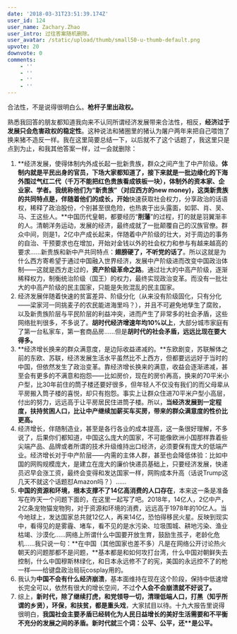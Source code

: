 ```yaml
---
date: '2018-03-31T23:51:39.174Z'
user_id: 124
user_name: Zachary.Zhao
user_intro: 过往答案随机删除。
user_avatar: /static/upload/thumb/small50-u-thumb-default.png
upvote: 20
downvote: 0
comments:
    - ''
    - ''
    - ''
    - ''
---
```


合法性，不是说得很明白么。**枪杆子里出政权。**

熟悉我回答的朋友都知道我向来不认同所谓经济发展带来合法性，相反，**经济过于发展只会危害政权的稳定性**。这种说法和猪圈里的猪认为屠户两年来把自己喂饱了换来猪不造反一样。我在这里简要总结一下，以后就不了这个话题了，我这里只是点到为止，和我其他答案一样，过一会就删除：

  

1.  **经济发展，使得体制内外成长起一批新贵族，群众之间产生了中产阶级。**体制内就是平民出身的官员，下场大家都知道了，接下来就是一批边缘化的下海外围过气红二代（千万不能把红色贵族看成铁板一块），体制外的资本家、企业家、学者。我统称他们为“新贵族”（对应西方的new money)，这类新贵族的共同特点是，伴随着他们的成长，开始**快速获取社会权力，分享政治的话语权，稀释了政治股份，个别甚至很危险，也热衷于出头露面，如郭、肖、吴、马、王这些人。**中国历代皇朝，都要经历“**削藩**”的过程，打的就是羽翼渐丰的人。清朝洋务运动，发展的经济，最终成就了一批颠覆自己的汉族官僚。群众中间，则是1，2亿中产成长起来，伴随着中产阶级的壮大，对于周边的事务的自治、干预要求也在增加，开始对金钱以外的社会权力和参与有越来越高的要求……新贵族和新中产共同特点：**翅膀硬了，不听党的话了**。所以这就是为什么西方寄希望于通过中国融入世界经济，发展中产阶级进而改变中国政治体制——这就是西方走过的，**资产阶级革命之路**。通过壮大的中高产阶级，逐渐稀释权力，制衡统治阶级（国王）的权力，最终实现政治变革。而没有一批壮大的中高产阶级的民主国家，只能是失败混乱的民主国家。
2.  经济发展伴随着快速的贫富差异、阶级分化（从来没有阶级固化，只有分化——梁家河一同挑麦子的农民能进海里吗？），并且不可避免地孳生了腐败，以及新贵族阶层与平民阶层的利益冲突，进而产生了非常多的社会矛盾，这些网络批判很多，不多说了。**胡时代经济增速年均10%以上**，大部分城市家庭有了第一台私家车，第一套商品房……但是**胡时代的社会矛盾，远远比现在要大得多。**
3.  **经济增长换来的群众满意度，是边际收益递减的。**东欧剧变，苏联解体之前的东欧、苏联，经济发展生活水平虽然比不上西方，但都要远远好于当时的中国，但依然发生了政治变革。靠经济增长换来的满意，收益会逐渐递减，甚至会有更多的不满意和抱怨——比如房价，现在的房价再高，换来的70平米小户型，比30年前住的筒子楼还要好很多，但年轻人不仅没有我们的而父母辈从平房搬入筒子楼的喜悦，却只有抱怨。事实上让群众住进70平米户型小高层，付出的努力，远远高于让平房居民住进筒子楼。所以，**当经济发展到一定程度，扶持贫困人口，比让中产继续加薪买车买房，带来的群众满意度的性价比更高。**
4.  经济增长，伴随制造业，甚至是各行各业的成本提高，这一条很好理解，不多说了，后果你们都知道，中国这么庞大的国家，不可能像欧洲小国那样靠着些尖端产品、品牌或者所谓的技术升级维持出口经济，必须要保有庞大的低端产业。经济增长对于中产阶层——内需的主体人群，甚至也会降低体验：比如中国的网购规模庞大，是建立在庞大的廉价快递员基础上，只要经济发展，快递员迟早会涨工资，最终会变得和发达国家一样，网购成本升高（话说Trump这几天不就这个话题怼Amazon吗？）……
5.  **中国的资源和环境，根本支撑不了14亿高消费的人口存在**，本来这一条是准备写在昨天一个问题下面的，在这里一起写了吧。2018年，14亿人，2亿中产，2亿条宠物猫宠物狗，对于资源和环境的消费，远远高于1978年的10亿人。当今地球上，发达国家总共就12亿人，再来14亿，恐怕得移民火星。反映到现实中，看得见的是雾霾、堵车，看不见的是水污染、垃圾围城、耕地污染、渔业枯竭、沙漠化……网络上所谓什么中国要开放生育，鼓励生孩子，老龄化危机……我只说一句：**在中国（其他国家也差不多）凡是在网络公开讨论热火朝天的问题那都不是问题，**基本都是和如何攻打台湾，什么中国对朝鲜失去控制，什么中国穆斯林绿化，和日本永远修不了的宪，美国的永远控不了的枪一样——给键盘政治局玩cosplay用的。
6.  我认为**中国不会有什么经济崩溃**，基本面维持在现在这个阶段，保持中低速增长完全可以，依然有很大的增长空间，不过**个人会不会崩溃就不好说了。**
7.  综上，**新时代，除了继续打虎，和党领导一切，清理低端人口，打黑（知乎所谓的乡贤），环保，和扶贫，都是重头戏**，大家拭目以待。十九大报告里说得很明白，**我国社会主要矛盾已经转化为人民日益增长的美好生活需要和不平衡不充分的发展之间的矛盾。**新时代就三个词**：公平、公平，还\*\*是公平。**
